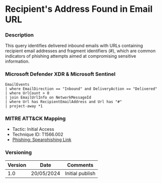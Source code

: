 # Recipient's Address Found in Email URL

### Description

This query identifies delivered inbound emails with URLs containing recipient email addresses and fragment identifiers (#), which are common indicators of phishing attempts aimed at compromising sensitive information.

### Microsoft Defender XDR & Microsoft Sentinel
```
EmailEvents
| where EmailDirection == "Inbound" and DeliveryAction == "Delivered"
| where UrlCount > 0
| join EmailUrlInfo on NetworkMessageId
| where Url has RecipientEmailAddress and Url has "#"
| project-away *1
```

### MITRE ATT&CK Mapping
- Tactic: Initial Access
- Technique ID: T1566.002
- [Phishing: Spearphishing Link](https://attack.mitre.org/techniques/T1566/002/)

### Versioning
| Version       | Date          | Comments                               |
| ------------- |---------------| ---------------------------------------|
| 1.0           | 20/05/2024    | Initial publish                        |
